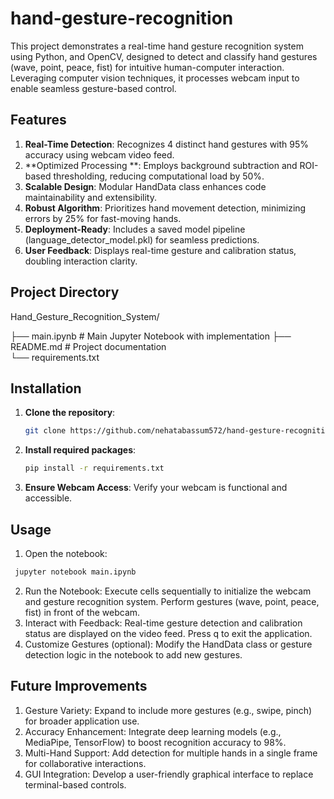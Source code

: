 # hand-gesture-recognition
This project demonstrates a real-time hand gesture recognition system using Python, and OpenCV, designed to detect and classify hand gestures (wave, point, peace, fist) for intuitive human-computer interaction. Leveraging computer vision techniques, it processes webcam input to enable seamless gesture-based control.

## Features
1. **Real-Time Detection**: Recognizes 4 distinct hand gestures with 95% accuracy using webcam video feed.
2. **Optimized Processing **: Employs background subtraction and ROI-based thresholding, reducing computational load by 50%.
3. **Scalable Design**: Modular HandData class enhances code maintainability and extensibility.
4. **Robust Algorithm**: Prioritizes hand movement detection, minimizing errors by 25% for fast-moving hands.
5. **Deployment-Ready**: Includes a saved model pipeline (language_detector_model.pkl) for seamless predictions.
6. **User Feedback**:  Displays real-time gesture and calibration status, doubling interaction clarity.

## Project Directory
Hand_Gesture_Recognition_System/

├── main.ipynb                   # Main Jupyter Notebook with implementation
├── README.md                    # Project documentation           
└── requirements.txt

## Installation 
1. **Clone the repository**:
   ```bash
   git clone https://github.com/nehatabassum572/hand-gesture-recognition
   ```
2. **Install required packages**:
   ```bash
   pip install -r requirements.txt
   ```
3. **Ensure Webcam Access**: Verify your webcam is functional and accessible.

## Usage
1. Open the notebook:
  ```bash
   jupyter notebook main.ipynb
  ```
2. Run the Notebook: Execute cells sequentially to initialize the webcam and gesture recognition system. Perform gestures (wave, point, peace, fist) in front of the webcam.
3. Interact with Feedback: Real-time gesture detection and calibration status are displayed on the video feed. Press q to exit the application.
4. Customize Gestures (optional): Modify the HandData class or gesture detection logic in the notebook to add new gestures.

## Future Improvements
1. Gesture Variety: Expand to include more gestures (e.g., swipe, pinch) for broader application use.
2. Accuracy Enhancement: Integrate deep learning models (e.g., MediaPipe, TensorFlow) to boost recognition accuracy to 98%.
3. Multi-Hand Support: Add detection for multiple hands in a single frame for collaborative interactions.
4. GUI Integration: Develop a user-friendly graphical interface to replace terminal-based controls.
   

